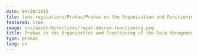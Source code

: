 ```yaml
---
date: 04/20/2015
file: laws-regulations/Prakas/Prakas on the Organization and Functioning of the Data Management Center for Telecommunications and Information Technology Services.pdf
featured: true
image: src/asset/directives/royal-decree-functioning.png
title: Prakas on the Organization and Functioning of the Data Management Center for Telecommunications and Information Technology Services
type: prakas
lang: en
---
```

